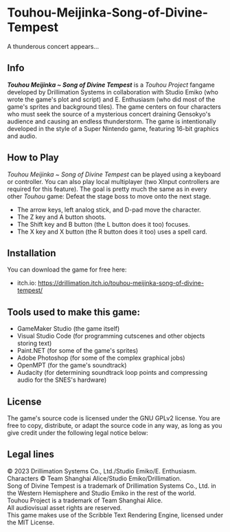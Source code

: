 # Touhou-Meijinka-Song-of-Divine-Tempest
A thunderous concert appears...
## Info
***Touhou Meijinka ~ Song of Divine Tempest*** is a *Touhou Project* fangame developed by Drillimation Systems in collaboration with Studio Emiko (who wrote the game's plot and script) and E. Enthusiasm (who did most of the game's sprites and background tiles). The game centers on four characters who must seek the source of a mysterious concert draining Gensokyo's audience and causing an endless thunderstorm. The game is intentionally developed in the style of a Super Nintendo game, featuring 16-bit graphics and audio.

## How to Play
*Touhou Meijinka ~ Song of Divine Tempest* can be played using a keyboard or controller. You can also play local multiplayer (two XInput controllers are required for this feature). The goal is pretty much the same as in every other *Touhou* game: Defeat the stage boss to move onto the next stage.

- The arrow keys, left analog stick, and D-pad move the character.
- The Z key and A button shoots.
- The Shift key and B button (the L button does it too) focuses.
- The X key and X button (the R button does it too) uses a spell card.

## Installation
You can download the game for free here:
- itch.io: https://drillimation.itch.io/touhou-meijinka-song-of-divine-tempest/

## Tools used to make this game:
- GameMaker Studio (the game itself)
- Visual Studio Code (for programming cutscenes and other objects storing text)
- Paint.NET (for some of the game's sprites)
- Adobe Photoshop (for some of the complex graphical jobs)
- OpenMPT (for the game's soundtrack)
- Audacity (for determining soundtrack loop points and compressing audio for the SNES's hardware)

## License
The game's source code is licensed under the GNU GPLv2 license. You are free to copy, distribute, or adapt the source code in any way, as long as you give credit under the following legal notice below:

## Legal lines
© 2023 Drillimation Systems Co., Ltd./Studio Emiko/E. Enthusiasm. Characters © Team Shanghai Alice/Studio Emiko/Drillimation.  
Song of Divine Tempest is a trademark of Drillimation Systems Co., Ltd. in the Western Hemisphere and Studio Emiko in the rest of the world.  
Touhou Project is a trademark of Team Shanghai Alice.  
All audiovisual asset rights are reserved.  
This game makes use of the Scribble Text Rendering Engine, licensed under the MIT License.
